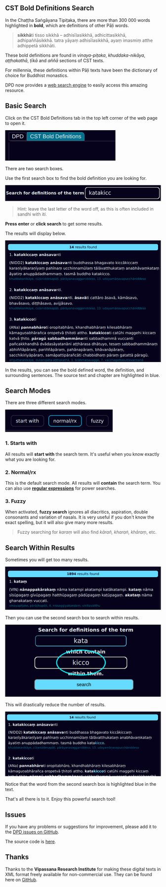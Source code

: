## CST Bold Definitions Search

In the Chaṭṭha Saṅgāyana Tipiṭaka, there are more than 300 000 words highlighted in **bold**, which are definitions of other Pāḷi words.

> **sikkhā**ti tisso sikkhā – adhisīlasikkhā, adhicittasikkhā, adhipaññāsikkhā. tatra yāyaṃ adhisīlasikkhā, ayaṃ imasmiṃ atthe adhippetā sikkhāti.

These bold definitions are found in *vinaya-piṭaka*, *khuddaka-nikāya*, *aṭṭhakathā*, *ṭīkā* and *aññā* sections of CST texts.

For millennia, these definitions within Pāḷi texts have been the dictionary of choice for Buddhist monastics. 

DPD now provides a [web search engine](https://www.dpdict.net) to easily access this amazing resource.

## Basic Search

Click on the CST Bold Definitions tab in the top left corner of the web page to open it. 

![DPD bold definitions tab](pics/dpdict.net/dpdict_bd_tab.png)

There are two search boxes.

Use the first search box to find the bold definition you are looking for.

![Search box 1](pics/dpdict.net/dpdict_bd_searchbox1.png)

> Hint: leave the last letter of the word off, as this is often included in sandhi with *iti*.

**Press enter** or **click search** to get some results.

The results will display below.

![Search results](pics/dpdict.net/dpdict_bd_results.png)

In the results, you can see the bold defined word, the definition, and surrounding sentences. The source text and chapter are highlighted in blue. 

## Search Modes

There are three different search modes. 

![Search modes](pics/dpdict.net/dpdict_bd_search_modes.png)

### 1. Starts with
All results will **start with** the search term. It's useful when you know exactly what you are looking for.

### 2. Normal/rx
This is the default search mode. All results will **contain** the search term. You can also use [**regular expressions**](https://regexone.com/) for power searches.

### 3. Fuzzy
When activated, **fuzzy search** ignores all diacritics, aspiration, double consonants and variation of nasals. It is very useful if you don't know the exact spelling, but it will also give many more results. 

> Fuzzy searching for *karaṃ* will also find *kārañ, kharaṅ, khāraṃ*, etc. 

## Search Within Results

Sometimes you will get too many results. 

![Too many results](pics/dpdict.net/dpdict_bd_too_many.png)

Then you can use the second search box to search within results. 

![Search box 2](pics/dpdict.net/dpdict_bd_searchbox2.png)

This will drastically reduce the number of results.

![alt text](pics/dpdict.net/dpdict_bd_less_results.png)

Notice that the word from the second search box is highlighted blue in the text.

That's all there is to it. Enjoy this powerful search tool!

## Issues

If you have any problems or suggestions for improvement, please add it to the [DPD issues on GitHub](https://github.com/digitalpalidictionary/dpd-db/issues).

The source code is [here](https://github.com/digitalpalidictionary/dpd-db/blob/6eaaa4c58059e5e03ecdf522635335b89a5e4b1d/exporter/webapp/main.py#L223).

## Thanks

Thanks to the **Vipassana Research Institute** for making these digital texts in XML format freely available for non-commercial use. They can be found here on [GitHub](https://github.com/VipassanaTech/tipitaka-xml).


